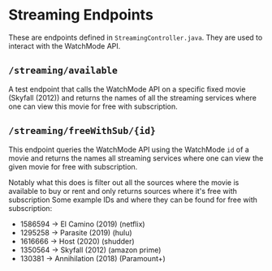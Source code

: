 # Streaming Endpoints

These are endpoints defined in `StreamingController.java`. They are used to
interact with the WatchMode API.

## `/streaming/available`

A test endpoint that calls the WatchMode API on a specific fixed movie (Skyfall (2012)) and
returns the names of all the streaming services where one can view this movie
for free with subscription.


## `/streaming/freeWithSub/{id}`

This endpoint queries the WatchMode API using the WatchMode `id` of a movie and
returns the names all streaming services where one can view the given movie
for free with subscription.

Notably what this does is filter out all the sources where the movie is available to buy or rent and only returns sources where it's free with subscription
Some example IDs and where they can be found for free with subscription:
  - 1586594 -> El Camino (2019) (netflix)
  - 1295258 -> Parasite (2019) (hulu)
  - 1616666 -> Host (2020) (shudder)
  - 1350564 -> Skyfall (2012) (amazon prime)
  - 130381 -> Annihilation (2018) (Paramount+)
